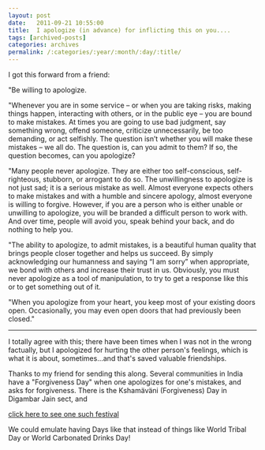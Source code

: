 ```yaml
---
layout: post
date:	2011-09-21 10:55:00
title:  I apologize (in advance) for inflicting this on you....
tags: [archived-posts]
categories: archives
permalink: /:categories/:year/:month/:day/:title/
---
```

I got this forward from a friend:

"Be willing to apologize.

<lj-cut text="the text of the forward">


"Whenever you are in some service – or when you are taking risks, making things happen, interacting with others, or in the public eye – you are bound to make mistakes. At times you are going to use bad judgment, say something wrong, offend someone, criticize unnecessarily, be too demanding, or act selfishly. The question isn’t whether you will make these mistakes – we all do. The question is, can you admit to them? If so, the question becomes, can you apologize?
    
"Many people never apologize. They are either too self-conscious, self-righteous, stubborn, or arrogant to do so. The unwillingness to apologize is not just sad; it is a serious mistake as well. Almost everyone expects others to make mistakes and with a humble and sincere apology, almost everyone is willing to forgive. However, if you are a person who is either unable or unwilling to apologize, you will be branded a difficult person to work with. And over time, people will avoid you, speak behind your back, and do nothing to help you.
    
"The ability to apologize, to admit mistakes, is a beautiful human quality that brings people closer together and helps us succeed. By simply acknowledging our humanness and saying “I am sorry” when appropriate, we bond with others and increase their trust in us. Obviously, you must never apologize as a tool of manipulation, to try to get a response like this or to get something out of it. 

"When you apologize from your heart, you keep most of your existing doors open. Occasionally, you may even open doors that had previously been closed."

</lj-cut>


*****************


I totally agree with this; there have been times when I was not in the wrong factually, but I apologized for hurting the other person's feelings, which is what it is about, sometimes...and that's saved valuable friendships.

Thanks to my friend for sending this along. Several communities in India have a "Forgiveness Day" when one apologizes for one's mistakes, and asks for forgiveness. There is the  Kshamäväni (Forgiveness) Day in Digambar Jain sect, and 

<a href="http://www.manahotels.in/traveller/rajasthan/parvadhiraj-paryushana-the-jain-festival-of-self-realisation.html"> click here to see one such festival </a>

 

We could emulate having Days like that instead of  things like World Tribal Day or World Carbonated Drinks Day!
